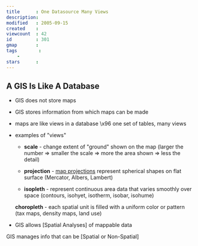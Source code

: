 ```yaml
---
title      : One Datasource Many Views
description: 
modified   : 2005-09-15
created    : 
viewcount  : 42
id         : 301
gmap       : 
tags        :
    - 
stars      : 
---
```


## A GIS Is Like A Database



* GIS does not store maps

* GIS stores information from which maps can be made

* maps are like views in a database \x96 one set of tables, many views

* examples of "views"

   * **scale** - change extent of "ground" shown on the map (larger the number => smaller the scale => more the area shown => less the detail)

   * **projection** - [map projections](http://www.colorado.edu/geography/gcraft/notes/mapproj/mapproj_f.html) represent spherical shapes on flat surface (Mercator, Albers, Lambert)

   * **isopleth** - represent continuous area data that varies smoothly over space (contours, isohyet, isotherm, isobar, isohume)

    **choropleth** - each spatial unit is filled with a uniform color or pattern (tax maps, density maps, land use)

* GIS allows [Spatial Analyses] of mappable data



GIS manages info that can be [Spatial or Non-Spatial]








